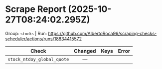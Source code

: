 # Scrape Report (2025-10-27T08:24:02.295Z)

Group: `stocks`  |  Run: https://github.com/AlbertoRoca96/scraping-checks-scheduler/actions/runs/18834415572

| Check | Changed | Keys | Error |
|---|:---:|:--|:--|
| `stock_ntdoy_global_quote` | — |  |  |
